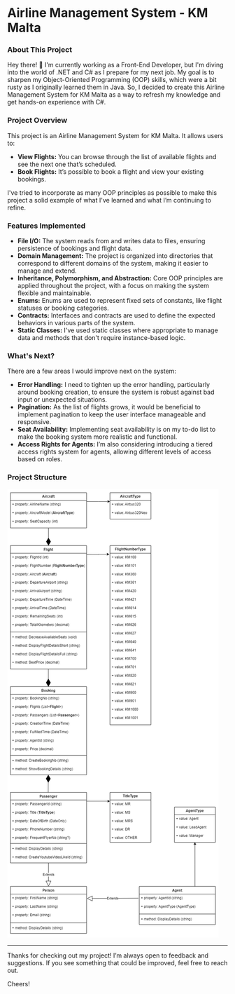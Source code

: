 # Airline Management System - KM Malta

### About This Project

Hey there! 👋 I'm currently working as a Front-End Developer, but I'm diving into the world of .NET and C# as I prepare for my next job. My goal is to sharpen my Object-Oriented Programming (OOP) skills, which were a bit rusty as I originally learned them in Java. So, I decided to create this Airline Management System for KM Malta as a way to refresh my knowledge and get hands-on experience with C#.

### Project Overview

This project is an Airline Management System for KM Malta. It allows users to:

- **View Flights:** You can browse through the list of available flights and see the next one that’s scheduled.
- **Book Flights:** It’s possible to book a flight and view your existing bookings.

I've tried to incorporate as many OOP principles as possible to make this project a solid example of what I've learned and what I’m continuing to refine.

### Features Implemented

- **File I/O:** The system reads from and writes data to files, ensuring persistence of bookings and flight data.
- **Domain Management:** The project is organized into directories that correspond to different domains of the system, making it easier to manage and extend.
- **Inheritance, Polymorphism, and Abstraction:** Core OOP principles are applied throughout the project, with a focus on making the system flexible and maintainable.
- **Enums:** Enums are used to represent fixed sets of constants, like flight statuses or booking categories.
- **Contracts:** Interfaces and contracts are used to define the expected behaviors in various parts of the system.
- **Static Classes:** I've used static classes where appropriate to manage data and methods that don't require instance-based logic.

### What's Next?

There are a few areas I would improve next on the system:

- **Error Handling:** I need to tighten up the error handling, particularly around booking creation, to ensure the system is robust against bad input or unexpected situations.
- **Pagination:** As the list of flights grows, it would be beneficial to implement pagination to keep the user interface manageable and responsive.
- **Seat Availability:** Implementing seat availability is on my to-do list to make the booking system more realistic and functional.
- **Access Rights for Agents:** I’m also considering introducing a tiered access rights system for agents, allowing different levels of access based on roles.

### Project Structure

![Airline Management System Screenshot](Saber.AirlineBookingSystem/Repository/drawing.png)

---

Thanks for checking out my project! I’m always open to feedback and suggestions. If you see something that could be improved, feel free to reach out.

Cheers!
